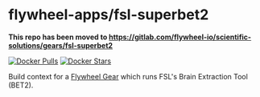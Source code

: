 # flywheel-apps/fsl-superbet2

**This repo has been moved to https://gitlab.com/flywheel-io/scientific-solutions/gears/fsl-superbet2**

[![Docker Pulls](https://img.shields.io/docker/pulls/scitran/fsl-bet.svg)](https://hub.docker.com/r/scitran/fsl-bet/)
[![Docker Stars](https://img.shields.io/docker/stars/scitran/fsl-bet.svg)](https://hub.docker.com/r/scitran/fsl-bet/)

Build context for a [Flywheel Gear](https://github.com/flywheel-io/gears/tree/master/spec) which runs FSL's Brain Extraction Tool (BET2).
